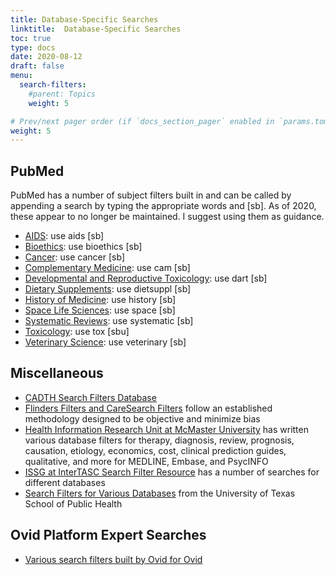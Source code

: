 ```yaml
---
title: Database-Specific Searches
linktitle:  Database-Specific Searches
toc: true
type: docs
date: 2020-08-12
draft: false
menu:
  search-filters:
    #parent: Topics
    weight: 5

# Prev/next pager order (if `docs_section_pager` enabled in `params.toml`)
weight: 5
---
```


## PubMed

PubMed has a number of subject filters built in and can be called by appending a search by typing the appropriate words and [sb]. As of 2020, these appear to no longer be maintained. I suggest using them as guidance.

* [AIDS](https://www.nlm.nih.gov/bsd/pubmed_subsets/aids_strategy.html): use aids [sb]
* [Bioethics](https://www.nlm.nih.gov/bsd/pubmed_subsets/bioethics_strategy.html): use bioethics [sb]
* [Cancer](https://www.nlm.nih.gov/bsd/pubmed_subsets/cancer_strategy.html): use cancer [sb]
* [Complementary Medicine](https://www.nlm.nih.gov/bsd/pubmed_subsets/comp_med_strategy.html): use cam [sb]
* [Developmental and Reproductive Toxicology](https://www.nlm.nih.gov/bsd/pubmed_subsets/dart_strategy.html): use dart [sb]
* [Dietary Supplements](https://www.nlm.nih.gov/bsd/pubmed_subsets/diet_strategy.html): use dietsuppl [sb]
* [History of Medicine](https://www.nlm.nih.gov/bsd/pubmed_subsets/history_strategy.html): use history [sb]
* [Space Life Sciences](https://www.nlm.nih.gov/bsd/pubmed_subsets/space_strategy.html): use space [sb]
* [Systematic Reviews](https://www.nlm.nih.gov/bsd/pubmed_subsets/sysreviews_strategy.html): use systematic [sb]
* [Toxicology](https://www.nlm.nih.gov/bsd/pubmed_subsets/tox_strategy.html): use tox [sbu]
* [Veterinary Science](https://www.nlm.nih.gov/services/queries/veterinarymed_details.html): use veterinary [sb]

## Miscellaneous
* [CADTH Search Filters Database](https://searchfilters.cadth.ca/)
* [Flinders Filters and CareSearch Filters](https://www.flinders.edu.au/research-centre-palliative-care-death-dying/partnerships-and-projects/flinders-filters) follow an established methodology designed to be objective and minimize bias
* [Health Information Research Unit at McMaster University](https://hiru.mcmaster.ca/hiru/HIRU_Hedges_home.aspx) has written various database filters for therapy, diagnosis, review, prognosis, causation, etiology, economics, cost, clinical prediction guides, qualitative, and more for MEDLINE, Embase, and PsycINFO
* [ISSG at InterTASC Search Filter Resource](https://sites.google.com/a/york.ac.uk/issg-search-filters-resource/home) has a number of searches for different databases
* [Search Filters for Various Databases](https://libguides.sph.uth.tmc.edu/search_filters) from the University of Texas School of Public Health

## Ovid Platform Expert Searches

* [Various search filters built by Ovid for Ovid](https://tools.ovid.com/ovidtools/expertsearches.html)

